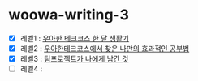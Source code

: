 # woowa-writing-3

- [x] 레벨1 : [우아한 테크코스 한 달 생활기](level1.md)  
- [x] 레벨2 : [우아한테크코스에서 찾은 나만의 효과적인 공부법](level2.md)
- [x] 레벨3 : [팀프로젝트가 나에게 남긴 것](level3.md)
- [ ] 레벨4 : 

